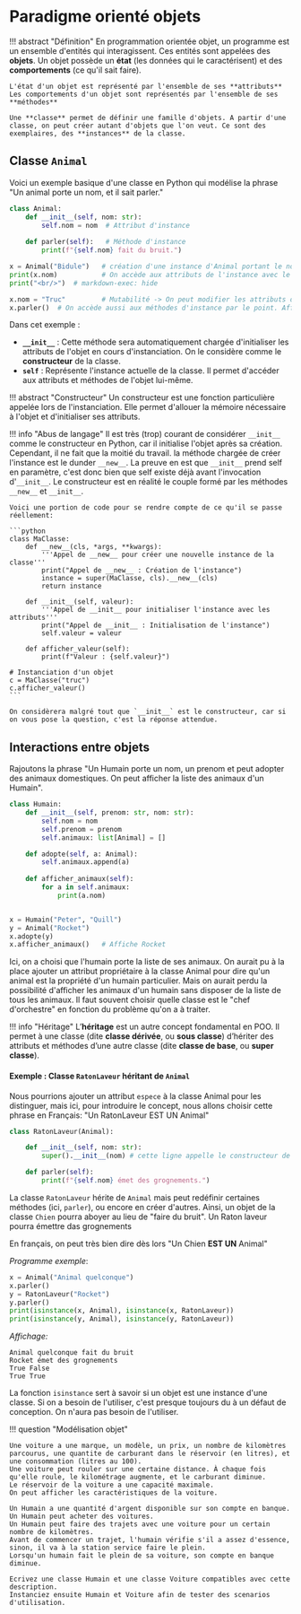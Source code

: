 # Paradigme orienté objets

!!! abstract "Définition"
    En programmation orientée objet, un programme est un ensemble d'entités qui interagissent. Ces entités sont appelées des **objets**. Un objet possède un **état** (les données qui le caractérisent) et des **comportements** (ce qu'il sait faire).

    L'état d'un objet est représenté par l'ensemble de ses **attributs**
    Les comportements d'un objet sont représentés par l'ensemble de ses **méthodes**

    Une **classe** permet de définir une famille d'objets. A partir d'une classe, on peut créer autant d'objets que l'on veut. Ce sont des exemplaires, des **instances** de la classe.


## Classe `Animal`

Voici un exemple basique d'une classe en Python qui modélise la phrase "Un animal porte un nom, et il sait parler."

```python exec="true" source="material-block" session="poo"
class Animal:
    def __init__(self, nom: str):
        self.nom = nom  # Attribut d'instance
    
    def parler(self):   # Méthode d'instance
        print(f"{self.nom} fait du bruit.")

x = Animal("Bidule")   # création d'une instance d'Animal portant le nom bidule
print(x.nom)           # On accède aux attributs de l'instance avec le point. Affiche: Bidule
print("<br/>")  # markdown-exec: hide

x.nom = "Truc"         # Mutabilité -> On peut modifier les attributs de l'instance de la même manière 
x.parler()  # On accède aussi aux méthodes d'instance par le point. Affiche: Truc fait du bruit.

```

Dans cet exemple :

- **`__init__`** : Cette méthode sera automatiquement chargée d'initialiser les attributs de l'objet en cours d'instanciation. On le considère comme le **constructeur** de la classe.
- **`self`** : Représente l'instance actuelle de la classe. Il permet d'accéder aux attributs et méthodes de l'objet lui-même.


!!! abstract "Constructeur"
    Un constructeur est une fonction particulière appelée lors de l'instanciation. Elle permet d'allouer la mémoire nécessaire à l'objet et d'initialiser ses attributs.


!!! info "Abus de langage"
    Il est très (trop) courant de considérer `__init__` comme le constructeur en Python, car il initialise l'objet après sa création. Cependant, il ne fait que la moitié du travail. la méthode chargée de créer l'instance est le dunder `__new__`. La preuve en est que `__init__` prend self en paramètre, c'est donc bien que self existe déjà avant l'invocation d'`__init__`. Le constructeur est en réalité le couple formé par les méthodes `__new__` et `__init__`.

    Voici une portion de code pour se rendre compte de ce qu'il se passe réellement:

    ```python
    class MaClasse:
        def __new__(cls, *args, **kwargs):
            '''Appel de __new__ pour créer une nouvelle instance de la classe'''
            print("Appel de __new__ : Création de l'instance")
            instance = super(MaClasse, cls).__new__(cls)
            return instance
        
        def __init__(self, valeur):
            '''Appel de __init__ pour initialiser l'instance avec les attributs'''
            print("Appel de __init__ : Initialisation de l'instance")
            self.valeur = valeur
    
        def afficher_valeur(self):
            print(f"Valeur : {self.valeur}")
    
    # Instanciation d'un objet
    c = MaClasse("truc")
    c.afficher_valeur()
    ```

    On considèrera malgré tout que `__init__` est le constructeur, car si on vous pose la question, c'est la réponse attendue.

  


## Interactions entre objets

Rajoutons la phrase "Un Humain porte un nom, un prenom et peut adopter des animaux domestiques. On peut afficher la liste des animaux d'un Humain".

```python exec="true" source="material-block" session="poo"
class Humain:
    def __init__(self, prenom: str, nom: str):
        self.nom = nom
        self.prenom = prenom
        self.animaux: list[Animal] = []

    def adopte(self, a: Animal):
        self.animaux.append(a)
    
    def afficher_animaux(self):
        for a in self.animaux:
            print(a.nom)


x = Humain("Peter", "Quill")
y = Animal("Rocket")
x.adopte(y)
x.afficher_animaux()   # Affiche Rocket
```


Ici, on a choisi que l'humain porte la liste de ses animaux. On aurait pu à la place ajouter un attribut propriétaire à la classe Animal pour dire qu'un animal est la propriété d'un humain particulier. Mais on aurait perdu la possibilité d'afficher les animaux d'un humain sans disposer de la liste de tous les animaux. Il faut souvent choisir quelle classe est le "chef d'orchestre" en fonction du problème qu'on a à traiter.

!!! info "Héritage"
    L’**héritage** est un autre concept fondamental en POO. Il permet à une classe (dite **classe dérivée**, ou **sous classe**) d’hériter des attributs et méthodes d’une autre classe (dite **classe de base**, ou **super classe**).

#### Exemple : Classe `RatonLaveur` héritant de `Animal`

Nous pourrions ajouter un attribut `espece` à la classe Animal pour les distinguer, mais ici, pour introduire le concept, nous allons choisir cette phrase en Français: "Un RatonLaveur EST UN Animal"

```python
class RatonLaveur(Animal):

    def __init__(self, nom: str):
        super().__init__(nom) # cette ligne appelle le constructeur de la super classe

    def parler(self):
        print(f"{self.nom} émet des grognements.")
```

La classe `RatonLaveur` hérite de `Animal` mais peut redéfinir certaines méthodes (ici, `parler`), ou encore en créer d'autres. Ainsi, un objet de la classe `Chien` pourra aboyer au lieu de "faire du bruit". Un Raton laveur pourra émettre das grognements

En français, on peut très bien dire dès lors "Un Chien **EST UN** Animal"


*Programme exemple*:
```python
x = Animal("Animal quelconque")
x.parler()
y = RatonLaveur("Rocket")
y.parler()
print(isinstance(x, Animal), isinstance(x, RatonLaveur))
print(isinstance(y, Animal), isinstance(y, RatonLaveur))
```
*Affichage:*
```
Animal quelconque fait du bruit
Rocket émet des grognements
True False
True True
```

La fonction `isinstance` sert à savoir si un objet est une instance d'une classe.
Si on a besoin de l'utiliser, c'est presque toujours du à un défaut de conception. On n'aura pas besoin de l'utiliser.


!!! question "Modélisation objet"

    Une voiture a une marque, un modèle, un prix, un nombre de kilomètres parcourus, une quantite de carburant dans le réservoir (en litres), et une consommation (litres au 100).
    Une voiture peut rouler sur une certaine distance. À chaque fois qu'elle roule, le kilométrage augmente, et le carburant diminue.
    Le réservoir de la voiture a une capacité maximale.
    On peut afficher les caractéristiques de la voiture.

    Un Humain a une quantité d'argent disponible sur son compte en banque.
    Un Humain peut acheter des voitures.
    Un Humain peut faire des trajets avec une voiture pour un certain nombre de kilomètres.
    Avant de commencer un trajet, l'humain vérifie s'il a assez d'essence, sinon, il va à la station service faire le plein.
    Lorsqu'un humain fait le plein de sa voiture, son compte en banque diminue. 

    Ecrivez une classe Humain et une classe Voiture compatibles avec cette description.
    Instanciez ensuite Humain et Voiture afin de tester des scenarios d'utilisation.

